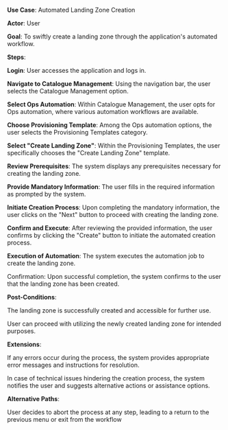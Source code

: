 ﻿**Use Case**: Automated Landing Zone Creation

**Actor**: User

**Goal**: To swiftly create a landing zone through the application's automated workflow.

**Steps**:

**Login**: User accesses the application and logs in.

**Navigate to Catalogue Management**: Using the navigation bar, the user selects the Catalogue Management option.

**Select Ops Automation**: Within Catalogue Management, the user opts for Ops automation, where various automation workflows are available.

**Choose Provisioning Template**: Among the Ops automation options, the user selects the Provisioning Templates category.

**Select "Create Landing Zone"**: Within the Provisioning Templates, the user specifically chooses the "Create Landing Zone" template.

**Review Prerequisites**: The system displays any prerequisites necessary for creating the landing zone.

**Provide Mandatory Information**: The user fills in the required information as prompted by the system.

**Initiate Creation Process**: Upon completing the mandatory information, the user clicks on the "Next" button to proceed with creating the landing zone.

**Confirm and Execute**: After reviewing the provided information, the user confirms by clicking the "Create" button to initiate the automated creation process.

**Execution of Automation**: The system executes the automation job to create the landing zone.

Confirmation: Upon successful completion, the system confirms to the user that the landing zone has been created.

**Post-Conditions**:

The landing zone is successfully created and accessible for further use.

User can proceed with utilizing the newly created landing zone for intended purposes.

**Extensions**:

If any errors occur during the process, the system provides appropriate error messages and instructions for resolution.

In case of technical issues hindering the creation process, the system notifies the user and suggests alternative actions or assistance options.

**Alternative Paths**:

User decides to abort the process at any step, leading to a return to the previous menu or exit from the workflow
